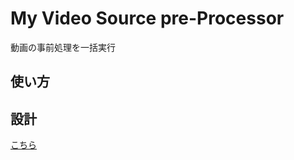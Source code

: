 # My Video Source pre-Processor

動画の事前処理を一括実行

## 使い方

## 設計

[こちら](Documents/SoftwareArchitecureDesign/SoftwareArchitecureDesign.md)
